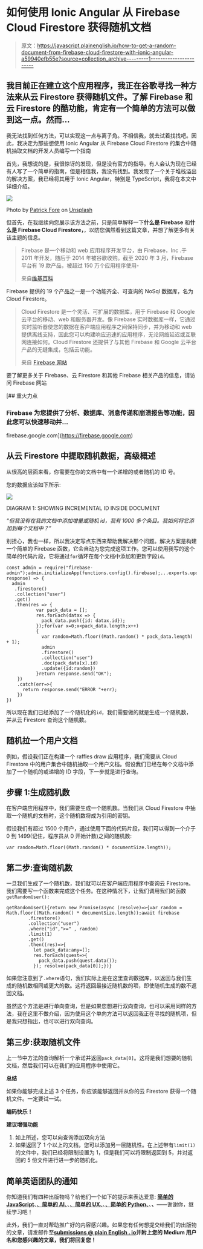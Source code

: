 # 如何使用 Ionic Angular 从 Firebase Cloud Firestore 获得随机文档

> 原文：<https://javascript.plainenglish.io/how-to-get-a-random-document-from-firebase-cloud-firestore-with-ionic-angular-a59940efb55e?source=collection_archive---------1----------------------->

## 我目前正在建立这个应用程序，我正在谷歌寻找一种方法来从云 Firestore 获得随机文件。了解 Firebase 和云 Firestore 的酷功能，肯定有一个简单的方法可以做到这一点。然而…

我无法找到任何方法，可以实现这一点与离子角。不相信我，就去试着找找吧。因此，我决定为那些想使用 Ionic Angular 从 Firebase Cloud Firestore 的集合中随机抽取文档的开发人员编写一个指南

首先，我想说的是，我很惊讶的发现，但是没有官方的指导。有人会认为现在已经有人写了一个简单的指南，但是相信我，我没有找到。我发现了一个关于堆栈溢出的解决方案，我已经将其用于 Ionic Angular，特别是 TypeScript，我将在本文中详细介绍。

![](img/74681ffaabd0810850ea7b79075849fe.png)

Photo by [Patrick Fore](https://unsplash.com/@patrickian4?utm_source=unsplash&utm_medium=referral&utm_content=creditCopyText) on [Unsplash](https://unsplash.com/s/photos/random-selection?utm_source=unsplash&utm_medium=referral&utm_content=creditCopyText)

但首先，在我继续向您展示该方法之前，只是简单解释一下**什么是 Firebase** 和**什么是 Firebase Cloud Firestore，**，以防您偶然看到这篇文章，并想了解更多有关该主题的信息。

> Firebase 是一个移动和 web 应用程序开发平台，由 Firebase，Inc .于 2011 年开发，随后于 2014 年被谷歌收购。截至 2020 年 3 月，Firebase 平台有 19 款产品，被超过 150 万个应用程序使用-
> 
> 来自[维基百科](https://en.wikipedia.org/wiki/Firebase)

Firebase 提供的 19 个产品之一是一个功能齐全、可查询的 NoSql 数据库，名为 Cloud Firestore。

> Cloud Firestore 是一个灵活、可扩展的数据库，用于 Firebase 和 Google 云平台的移动、web 和服务器开发。像 Firebase 实时数据库一样，它通过实时监听器使您的数据在客户端应用程序之间保持同步，并为移动和 web 提供离线支持，因此您可以构建响应迅速的应用程序，无论网络延迟或互联网连接如何。Cloud Firestore 还提供了与其他 Firebase 和 Google 云平台产品的无缝集成，包括云功能。
> 
> 来自 [Firebase 网站](https://firebase.google.com)

要了解更多关于 Firebase、云 Firestore 和其他 Firebase 相关产品的信息，请访问 Firebase 网站

[](https://firebase.google.com) [## 重火力点

### Firebase 为您提供了分析、数据库、消息传递和崩溃报告等功能，因此您可以快速移动并…

firebase.google.com](https://firebase.google.com) 

## **从云 Firestore 中提取随机数据，高级概述**

从很高的层面来看，你需要在你的文档中有一个递增的或者随机的 ID 号。

您的数据应该如下所示:

![](img/f93bef01cd8eea36d8907a4ae82ac3cf.png)

DIAGRAM 1: SHOWING INCREMENTAL ID INSIDE DOCUMENT

*“但我没有在我的文档中添加增量或随机 id，我有 1000 多个条目。我如何将它添加到每个文档中？”*

别担心，我也一样，所以我决定写点东西来帮助我解决那个问题。解决方案是构建一个简单的 Firebase 函数，它会自动为您完成这项工作。您可以使用我写的这个简单的代码片段，它将通过`for`循环在每个文档中添加和更新字段`id`。

```
const admin = require("firebase-admin");admin.initializeApp(functions.config().firebase);...exports.updateRandom=functions.https.onRequest((request, response) => {
  admin
   .firestore()
   .collection("user")
   .get()
   .then(res => {
           var pack_data = [];
           res.forEach(datax => {
             pack_data.push({id: datax.id});
           });for(var x=0;x<pack_data.length;x++)
           {
             var random=Math.floor((Math.random() * pack_data.length) + 1);
             admin
             .firestore()
             .collection("user")
             .doc(pack_data[x].id)
             .update({id:random})
           }return response.send("OK");
    })
    .catch(err=>{
      return response.send("ERROR "+err);
    })
})
```

所以现在我们已经添加了一个随机化的`id`，我们需要做的就是生成一个随机数，并从云 Firestore 查询这个随机数。

## **随机拉一个用户文档**

例如，假设我们正在构建一个 raffles draw 应用程序，我们需要从 Cloud Firestore 中的用户集合中随机抽取一个用户文档。假设我们已经在每个文档中添加了一个随机的或递增的 ID 字段，下一步就是进行查询。

## **步骤 1:生成随机数**

在客户端应用程序中，我们需要生成一个随机数。当我们从 Cloud Firestore 中抽取一个随机的文档时，这个随机数将成为引用的密钥。

假设我们有超过 1500 个用户，通过使用下面的代码片段，我们可以得到一个介于 0 到 1499(记住，程序员从 0 开始计数)之间的随机数:

```
var random=Math.floor((Math.random() * documentSize.length));
```

## **第二步:查询随机数**

一旦我们生成了一个随机数，我们就可以在客户端应用程序中查询云 Firestore。我们需要写一个函数来完成这个任务。在这种情况下，让我们调用我们的函数`getRandomUser():`

```
getRandomUser(){return new Promise(async (resolve)=>{var random = Math.floor((Math.random() * documentSize.length));await firebase
        .firestore()
        .collection("user")
        .where("id",">=" , random)
        .limit(1)
        .get()
        .then((res)=>{
          let pack_data:any=[];
          res.forEach(quest=>{
            pack_data.push(quest.data());
          }); resolve(pack_data[0]);})}
```

如果您注意到了`.where`语句，我们实际上是在这里查询数据库，以返回与我们生成的随机数相同或更大的数。这将返回最接近随机数的项，即使随机生成的数不返回文档。

虽然这个方法是进行单向查询，但是如果您想进行双向查询，也可以采用同样的方法，我在这里不做介绍，因为使用这个单向方法可以返回我正在寻找的随机项，但是我只想指出，也可以进行双向查询。

## **第三步:获取随机文件**

上一节中方法的查询解析一个承诺并返回`pack_data[0]`。这将是我们想要的随机文档，然后我们可以在我们的应用程序中使用它。

**总结**

如果你能够完成上述 3 个任务，你应该能够返回并从你的云 Firestore 获得一个随机文件。一定要试一试。

**编码快乐！**

**建议增强功能**

1.  如上所述，您可以向查询添加双向方法
2.  如果返回了 1 个以上的文档，您可以添加另一层随机性。在上述带有`limit(1)`的文件中，我们已经将限制设置为 1，但是我们可以将限制返回到 5，并对返回的 5 份文件进行进一步的随机化。

## **简单英语团队的通知**

你知道我们有四种出版物吗？给他们一个如下的提示来表达爱意: [**简单的 JavaScript**](https://medium.com/javascript-in-plain-english)、[、**简单的 AI**、](https://medium.com/ai-in-plain-english)、[、**简单的 UX**、](https://medium.com/ux-in-plain-english)、[、**简单的 Python**、](https://medium.com/python-in-plain-english)、**、**——谢谢你，继续学习吧！

此外，我们一直对帮助推广好的内容感兴趣。如果您有任何想提交给我们的出版物的文章，请发邮件至[**submissions @ plain English . io**](mailto:submissions@plainenglish.io)**并附上您的 Medium 用户名和您感兴趣的文章，我们将回复您！**